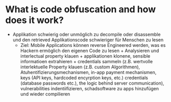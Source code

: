 # What is code obfuscation and how does it work?

- Applikation schwierig oder unmöglich zu decompile oder disassemble und den retrieved Applikationscode schwieriger für Menschen zu lesen
    - Ziel: Mobile Applications können reverse Engineered werden, was es Hackern ermöglich den eigenen Code zu lesen + Analysieren und interlectual property klauen + applikationen klonene, sensible informatioen extrahieren + credentials sammeln (z.B. wertvolle interlektuelle Property klauen (z.B. custom Algorithmen), Atuhentifizierungsmechanismen, in-app payment mechanismen, keys (API keys, hardcoded encyrption keys, etc.) credentials (database passwords etc.), the logic behind server communication), vulnerabilities indentiifizieren, schadsoftware zu apps hinzufügen und wieder compilieren